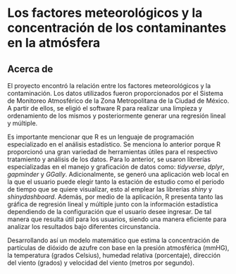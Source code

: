 # Los factores meteorológicos y la concentración de los contaminantes en la atmósfera

<!--more-->

## Acerca de
El proyecto encontró la relación entre los factores meteorológicos y la contaminación. Los datos 
utilizados fueron proporcionados por el Sistema de Monitoreo Atmosférico de la Zona Metropolitana 
de la Ciudad de México. A partir de ellos, se eligió el software R para realizar una limpieza y 
ordenamiento de los mismos y posteriormente generar una regresión lineal y múltiple.

Es importante mencionar que R es un lenguaje de programación especializado en el análisis estadístico. 
Se menciona lo anterior porque R proporcionó una gran variedad de herramientas útiles para el 
respectivo tratamiento y análisis de los datos. Para lo anterior, se usaron librerías especializadas 
en el manejo y graficación de datos como: *tidyverse*, *dplyr*, *gapminder* y *GGally*. Adicionalmente, 
se generó una aplicación web local en la que el usuario puede elegir tanto la estación de estudio 
como el periodo de tiempo que se quiere visualizar, esto al emplear las librerías *shiny* y 
*shinydashboard*. Además, por medio de la aplicación, R presenta tanto las gráfica de regresión lineal 
y múltiple junto con la información estadística dependiendo de la configuración que el usuario 
desee ingresar. De tal manera que resulta útil para los usuarios, siendo una manera eficiente para
analizar los resultados bajo diferentes circunstancia. 

Desarrollando así un modelo matemático que estima la concentración de partículas de
dióxido de azufre con base en la presión atmosférica (mmHG), la temperatura
(grados Celsius), humedad relativa (porcentaje), dirección del viento (grados) y
velocidad del viento (metros por segundo).


